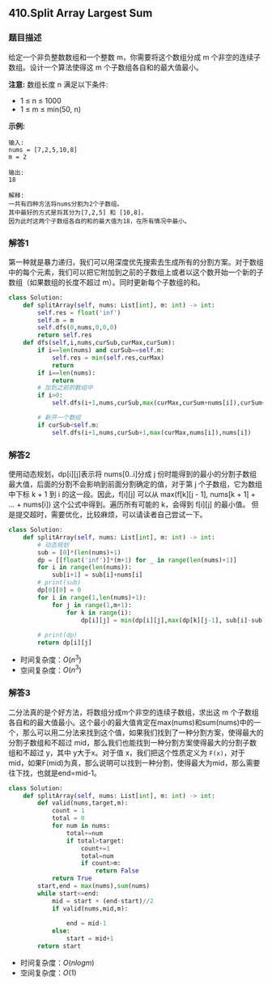 ## 410.Split Array Largest Sum

### 题目描述

给定一个非负整数数组和一个整数 m，你需要将这个数组分成 m 个非空的连续子数组。设计一个算法使得这 m 个子数组各自和的最大值最小。

**注意:**
数组长度 n 满足以下条件:

+ 1 ≤ n ≤ 1000
+ 1 ≤ m ≤ min(50, n)

**示例:**

```
输入:
nums = [7,2,5,10,8]
m = 2

输出:
18

解释:
一共有四种方法将nums分割为2个子数组。
其中最好的方式是将其分为[7,2,5] 和 [10,8]，
因为此时这两个子数组各自的和的最大值为18，在所有情况中最小。
```



### 解答1

​	第一种就是暴力递归，我们可以用深度优先搜索去生成所有的分割方案。对于数组中的每个元素，我们可以把它附加到之前的子数组上或者以这个数开始一个新的子数组（如果数组的长度不超过 m）。同时更新每个子数组的和。

```python
class Solution:
    def splitArray(self, nums: List[int], m: int) -> int:
        self.res = float('inf')
        self.m = m
        self.dfs(0,nums,0,0,0)
        return self.res
    def dfs(self,i,nums,curSub,curMax,curSum):
        if i==len(nums) and curSub==self.m:
            self.res = min(self.res,curMax)
            return
        if i==len(nums):
            return
        # 加到之前的数组中
        if i>0:
            self.dfs(i+1,nums,curSub,max(curMax,curSum+nums[i]),curSum+nums[i])

        # 新开一个数组
        if curSub<self.m:
            self.dfs(i+1,nums,curSub+1,max(curMax,nums[i]),nums[i])       
```



### 解答2

​	使用动态规划，dp\[i][j]表示将 nums[0..i]分成 j 份时能得到的最小的分割子数组最大值，后面的分割不会影响到前面分割确定的值，对于第 j 个子数组，它为数组中下标 k + 1 到 i 的这一段。因此，f\[i][j] 可以从 max(f\[k][j - 1], nums[k + 1] + ... + nums[i]) 这个公式中得到。遍历所有可能的 k，会得到 f\[i][j] 的最小值。
	但是提交超时，需要优化，比较麻烦，可以请读者自己尝试一下。

```python
class Solution:
    def splitArray(self, nums: List[int], m: int) -> int:
        # 动态规划
        sub = [0]*(len(nums)+1)
        dp = [[float('inf')]*(m+1) for _ in range(len(nums)+1)]
        for i in range(len(nums)):
            sub[i+1] = sub[i]+nums[i]
        # print(sub)
        dp[0][0] = 0
        for i in range(1,len(nums)+1):
            for j in range(1,m+1):
                for k in range(i):
                    dp[i][j] = min(dp[i][j],max(dp[k][j-1], sub[i]-sub[k]))
        
        # print(dp)
        return dp[i][j]
```

- 时间复杂度：$O(n^3)$
- 空间复杂度：$O(n^3)$



### 解答3

​	二分法真的是个好方法，将数组分成m个非空的连续子数组，求出这 m 个子数组各自和的最大值最小。这个最小的最大值肯定在max(nums)和sum(nums)中的一个，那么可以用二分法来找到这个值，如果我们找到了一种分割方案，使得最大的分割子数组和不超过 mid，那么我们也能找到一种分割方案使得最大的分割子数组和不超过 y，其中 y大于x。对于值 x，我们把这个性质定义为 `F(x)`，对于mid，如果F(mid)为真，那么说明可以找到一种分割，使得最大为mid，那么需要往下找，也就是end=mid-1。

```python
class Solution:
    def splitArray(self, nums: List[int], m: int) -> int:
        def valid(nums,target,m):
            count = 1
            total = 0
            for num in nums:
                total+=num
                if total>target:
                    count+=1
                    total=num
                    if count>m:
                        return False
            return True
        start,end = max(nums),sum(nums)
        while start<=end:
            mid = start + (end-start)//2
            if valid(nums,mid,m):
                
                end = mid-1
            else:
                start = mid+1
        return start
```

- 时间复杂度：$O(nlogm)$
- 空间复杂度：$O(1)$
